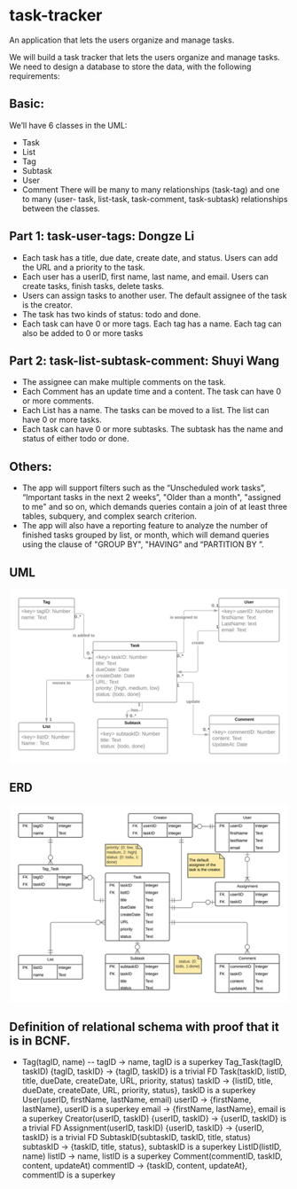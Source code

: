 # task-tracker
An application that lets the users organize and manage tasks. 


We will build a task tracker that lets the users organize and manage tasks. We need to design a database to store the data, with the following requirements:

## Basic:
We’ll have 6 classes in the UML:
- Task
- List
- Tag
- Subtask
- User
- Comment
There will be many to many relationships (task-tag) and one to many (user- task, list-task, task-comment, task-subtask) relationships between the classes.

## Part 1: task-user-tags: Dongze Li
- Each task has a title, due date, create date, and status. Users can add the URL and a priority to the task. 
- Each user has a userID, first name, last name, and email. Users can create tasks, finish tasks, delete tasks.  
- Users can assign tasks to another user. The default assignee of the task is the creator.
- The task has two kinds of status: todo and done. 
- Each task can have 0 or more tags. Each tag has a name. Each tag can also be added to 0 or more tasks
## Part 2: task-list-subtask-comment: Shuyi Wang
- The assignee can make multiple comments on the task.
- Each Comment has an update time and a content. The task can have 0 or more comments.
- Each List has a name. The tasks can be moved to a list. The list can have 0 or more tasks.
- Each task can have 0 or more subtasks. The subtask has the name and status of either todo or done.
## Others:
- The app will support filters such as the “Unscheduled work tasks”, “Important tasks in the next 2 weeks”, "Older than a month", "assigned to me" and so on, which demands queries contain a join of at least three tables, subquery, and complex search criterion.
- The app will also have a reporting feature to analyze the number of finished tasks grouped by list, or month, which will demand queries using the clause of "GROUP BY", "HAVING" and “PARTITION BY ”.

## UML
![image](https://github.com/ldgze/task-tracker/blob/main/B.%20UML%20-%20Page%201.png)


## ERD
![image](https://github.com/ldgze/task-tracker/blob/main/C.%20ERD%20.png)

## Definition of relational schema with proof that it is in BCNF.
- Tag(tagID, name) 
-- tagID -> name, tagID is a superkey
Tag_Task(tagID, taskID)
{tagID, taskID} -> {tagID, taskID} is a trivial FD
Task(taskID, listID, title, dueDate, createDate, URL, priority, status) 
taskID -> {listID, title, dueDate, createDate, URL, priority, status}, taskID is a superkey
User(userID, firstName, lastName, email)
userID -> {firstName, lastName}, userID is a superkey
email -> {firstName, lastName}, email is a superkey
Creator(userID, taskID)
{userID, taskID} -> {userID, taskID} is a trivial FD
Assignment(userID, taskID)
{userID, taskID} -> {userID, taskID} is a trivial FD
SubtaskID(subtaskID, taskID, title, status)
subtaskID -> {taskID, title, status}, subtaskID is a superkey
ListID(listID, name)
listID -> name, listID is a superkey
Comment(commentID, taskID, content, updateAt)
commentID -> {taskID, content, updateAt}, commentID is a superkey



